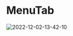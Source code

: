# MenuTab
![2022-12-02-13-42-10](https://user-images.githubusercontent.com/52670582/205263652-d07275bc-89f1-44a8-b657-d316d951678a.gif)
